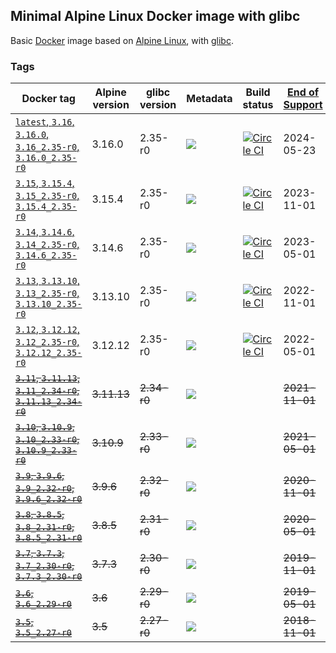 ## Minimal Alpine Linux Docker image with glibc

Basic [Docker](https://www.docker.com/) image based on [Alpine Linux](http://alpinelinux.org/), with [glibc](https://github.com/sgerrand/alpine-pkg-glibc).

### Tags

| Docker tag                                                                                                                                  | Alpine version | glibc version | Metadata                                                                        | Build status                                                                                                                                                                          | [End of Support](https://alpinelinux.org/releases/) |
|---------------------------------------------------------------------------------------------------------------------------------------------|----------------|---------------|---------------------------------------------------------------------------------|---------------------------------------------------------------------------------------------------------------------------------------------------------------------------------------|-----------------------------------------------------|
| [`latest`, `3.16`, `3.16.0`, `3.16_2.35-r0`, `3.16.0_2.35-r0`](https://github.com/jeanblanchard/docker-alpine-glibc/blob/main/Dockerfile)   | 3.16.0         | 2.35-r0       | ![](https://img.shields.io/docker/image-size/jeanblanchard/alpine-glibc/latest) | [![Circle CI](https://circleci.com/gh/jeanblanchard/docker-alpine-glibc/tree/main.svg?style=shield)](https://circleci.com/gh/jeanblanchard/docker-alpine-glibc/tree/main)             | 2024-05-23                                          |
| [`3.15`, `3.15.4`, `3.15_2.35-r0`, `3.15.4_2.35-r0`](https://github.com/jeanblanchard/docker-alpine-glibc/blob/alpine3.15/Dockerfile)       | 3.15.4         | 2.35-r0       | ![](https://img.shields.io/docker/image-size/jeanblanchard/alpine-glibc/3.15)   | [![Circle CI](https://circleci.com/gh/jeanblanchard/docker-alpine-glibc/tree/alpine3.15.svg?style=shield)](https://circleci.com/gh/jeanblanchard/docker-alpine-glibc/tree/alpine3.15) | 2023-11-01                                          |
| [`3.14`, `3.14.6`, `3.14_2.35-r0`, `3.14.6_2.35-r0`](https://github.com/jeanblanchard/docker-alpine-glibc/blob/alpine3.14/Dockerfile)       | 3.14.6         | 2.35-r0       | ![](https://img.shields.io/docker/image-size/jeanblanchard/alpine-glibc/3.14)   | [![Circle CI](https://circleci.com/gh/jeanblanchard/docker-alpine-glibc/tree/alpine3.14.svg?style=shield)](https://circleci.com/gh/jeanblanchard/docker-alpine-glibc/tree/alpine3.14) | 2023-05-01                                          |
| [`3.13`, `3.13.10`, `3.13_2.35-r0`, `3.13.10_2.35-r0`](https://github.com/jeanblanchard/docker-alpine-glibc/blob/alpine3.13/Dockerfile)     | 3.13.10        | 2.35-r0       | ![](https://img.shields.io/docker/image-size/jeanblanchard/alpine-glibc/3.13)   | [![Circle CI](https://circleci.com/gh/jeanblanchard/docker-alpine-glibc/tree/alpine3.13.svg?style=shield)](https://circleci.com/gh/jeanblanchard/docker-alpine-glibc/tree/alpine3.13) | 2022-11-01                                          |
| [`3.12`, `3.12.12`, `3.12_2.35-r0`, `3.12.12_2.35-r0`](https://github.com/jeanblanchard/docker-alpine-glibc/blob/alpine3.12/Dockerfile)     | 3.12.12        | 2.35-r0       | ![](https://img.shields.io/docker/image-size/jeanblanchard/alpine-glibc/3.12)   | [![Circle CI](https://circleci.com/gh/jeanblanchard/docker-alpine-glibc/tree/alpine3.12.svg?style=shield)](https://circleci.com/gh/jeanblanchard/docker-alpine-glibc/tree/alpine3.12) | 2022-05-01                                          |
| ~~[`3.11`, `3.11.13`, `3.11_2.34-r0`, `3.11.13_2.34-r0`](https://github.com/jeanblanchard/docker-alpine-glibc/blob/alpine3.11/Dockerfile)~~ | ~~3.11.13~~    | ~~2.34-r0~~   | ![](https://img.shields.io/docker/image-size/jeanblanchard/alpine-glibc/3.11)   |                                                                                                                                                                                       | ~~2021-11-01~~                                      |
| ~~[`3.10`, `3.10.9`, `3.10_2.33-r0`, `3.10.9_2.33-r0`](https://github.com/jeanblanchard/docker-alpine-glibc/blob/alpine3.10/Dockerfile)~~   | ~~3.10.9~~     | ~~2.33-r0~~   | ![](https://img.shields.io/docker/image-size/jeanblanchard/alpine-glibc/3.10)   |                                                                                                                                                                                       | ~~2021-05-01~~                                      |
| ~~[`3.9`, `3.9.6`, `3.9_2.32-r0`, `3.9.6_2.32-r0`](https://github.com/jeanblanchard/docker-alpine-glibc/blob/alpine3.9/Dockerfile)~~        | ~~3.9.6~~      | ~~2.32-r0~~   | ![](https://img.shields.io/docker/image-size/jeanblanchard/alpine-glibc/3.9)    |                                                                                                                                                                                       | ~~2020-11-01~~                                      |
| ~~[`3.8`, `3.8.5`, `3.8_2.31-r0`, `3.8.5_2.31-r0`](https://github.com/jeanblanchard/docker-alpine-glibc/blob/alpine3.8/Dockerfile)~~        | ~~3.8.5~~      | ~~2.31-r0~~   | ![](https://img.shields.io/docker/image-size/jeanblanchard/alpine-glibc/3.8)    |                                                                                                                                                                                       | ~~2020-05-01~~                                      |
| ~~[`3.7`, `3.7.3`, `3.7_2.30-r0`, `3.7.3_2.30-r0`](https://github.com/jeanblanchard/docker-alpine-glibc/blob/alpine3.7/Dockerfile)~~        | ~~3.7.3~~      | ~~2.30-r0~~   | ![](https://img.shields.io/docker/image-size/jeanblanchard/alpine-glibc/3.7)    |                                                                                                                                                                                       | ~~2019-11-01~~                                      |
| ~~[`3.6`, `3.6_2.29-r0`](https://github.com/jeanblanchard/docker-alpine-glibc/blob/alpine3.6/Dockerfile)~~                                  | ~~3.6~~        | ~~2.29-r0~~   | ![](https://img.shields.io/docker/image-size/jeanblanchard/alpine-glibc/3.6)    |                                                                                                                                                                                       | ~~2019-05-01~~                                      |
| ~~[`3.5`, `3.5_2.27-r0`](https://github.com/jeanblanchard/docker-alpine-glibc/blob/alpine3.5/Dockerfile)~~                                  | ~~3.5~~        | ~~2.27-r0~~   | ![](https://img.shields.io/docker/image-size/jeanblanchard/alpine-glibc/3.5)    |                                                                                                                                                                                       | ~~2018-11-01~~                                      |
